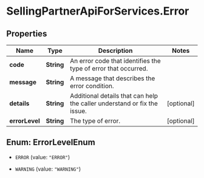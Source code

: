 # SellingPartnerApiForServices.Error

## Properties

Name | Type | Description | Notes
------------ | ------------- | ------------- | -------------
**code** | **String** | An error code that identifies the type of error that occurred. | 
**message** | **String** | A message that describes the error condition. | 
**details** | **String** | Additional details that can help the caller understand or fix the issue. | [optional] 
**errorLevel** | **String** | The type of error. | [optional] 



## Enum: ErrorLevelEnum


* `ERROR` (value: `"ERROR"`)

* `WARNING` (value: `"WARNING"`)




